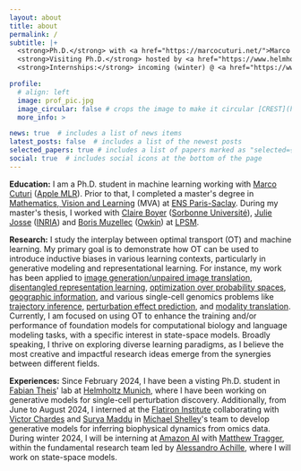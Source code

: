 ```yaml
---
layout: about
title: about
permalink: /
subtitle: |+
  <strong>Ph.D.</strong> with <a href="https://marcocuturi.net/">Marco Cuturi</a> @ <a href="https://crest.science/">CREST</a> - <a href="https://www.ensae.fr/">ENSAE</a>, <a href="https://www.ip-paris.fr/">Institut Polytechnique de Paris</a> <br>
  <strong>Visiting Ph.D.</strong> hosted by <a href="https://www.helmholtz-munich.de/en/icb/pi/fabian-theis">Fabian Theis</a> @ <a href="https://www.helmholtz-munich.de/en/icb/pi/fabian-theis">Helmholtz Munich</a>, <a href="https://www.tum.de/en/">Technical University of Munich</a> <br>
  <strong>Internships:</strong> incoming (winter) @ <a href="https://www.amazon.science/"> Amazon AI</a>, Fundamental Research Team– past @ <a href="https://www.simonsfoundation.org/flatiron/">Flatiron Institute</a>, <a href="https://www.simonsfoundation.org/">Simons Foundation</a>.

profile:
  # align: left
  image: prof_pic.jpg
  image_circular: false # crops the image to make it circular [CREST](https://crest.science/)-[ENSAE](https://www.ensae.fr/), [IP-Paris](https://www.ip-paris.fr/)
  more_info: >

news: true  # includes a list of news items
latest_posts: false  # includes a list of the newest posts
selected_papers: true # includes a list of papers marked as "selected={true}"
social: true  # includes social icons at the bottom of the page
---
```

**Education:** I am a Ph.D. student in machine learning working with [Marco Cuturi](https://marcocuturi.net/) ([Apple MLR](https://machinelearning.apple.com/)). Prior to that, I completed a master's degree in [Mathematics, Vision and Learning](https://www.master-mva.com/) (MVA) at [ENS Paris-Saclay](https://ens-paris-saclay.fr/). During my master's thesis, I worked with [Claire Boyer](https://perso.lpsm.paris/~cboyer/) ([Sorbonne Université](https://www.sorbonne-universite.fr/)), [Julie Josse](https://juliejosse.com/) ([INRIA](https://inria.fr/fr)) and [Boris Muzellec](https://borismuzellec.github.io/) ([Owkin](https://www.owkin.com/)) at [LPSM](https://www.lpsm.paris/). 

**Research:** I study the interplay between optimal transport (OT) and machine learning. My primary goal is to demonstrate how OT can be used to introduce inductive biases in various learning contexts, particularly in generative modeling and representational learning. For instance, my work has been applied to [image generation/unpaired image translation](https://arxiv.org/pdf/2311.15100.pdf), [disentangled representation learning](https://arxiv.org/abs/2407.07829), [optimization over probability spaces](https://arxiv.org/pdf/2406.08938), [geographic information](https://arxiv.org/pdf/2410.11709), and various single-cell genomics problems like [trajectory inference](https://arxiv.org/pdf/2310.09254.pdf), [perturbation effect prediction](https://proceedings.mlr.press/v202/uscidda23a/uscidda23a.pdf), and [modality translation](https://arxiv.org/pdf/2310.09254.pdf). Currently, I am focused on using OT to enhance the training and/or performance of foundation models for computational biology and language modeling tasks, with a specific interest in state-space models. Broadly speaking, I thrive on exploring diverse learning paradigms, as I believe the most creative and impactful research ideas emerge from the synergies between different fields.

 **Experiences:** Since February 2024, I have been a visting Ph.D. student in [Fabian Theis](https://www.helmholtz-munich.de/en/icb/pi/fabian-theis)' lab at [Helmholtz Munich](https://www.helmholtz-munich.de/en), where I have been working on generative models for single-cell perturbation discovery. Additionally, from June to August 2024, I interned at the [Flatiron Institute](https://www.simonsfoundation.org/flatiron/) collaborating with [Victor Chardes](https://www.simonsfoundation.org/people/victor-chardes/) and [Surya Maddu](https://www.simonsfoundation.org/people/suryanarayana-maddu/) in [Michael Shelley](https://math.nyu.edu/~shelley/)'s team to develop generative models for inferring biophysical dynamics from omics data. During winter 2024, I will be interning at [Amazon AI](https://www.amazon.science/) with [Matthew Tragger](https://scholar.google.com/citations?user=g3sXAWkAAAAJ&hl=en), within the fundamental research team led by [Alessandro Achille](https://alexachi.github.io/), where I will work on state-space models.

  <!-- <strong>Ph.D.</strong> with <a href="https://marcocuturi.net/">Marco Cuturi</a> @ <a href="https://crest.science/">CREST</a> - <a href="https://www.ensae.fr/">ENSAE</a>, <a href="https://www.ip-paris.fr/">Institut Polytechnique de Paris</a> <br>
  <strong>Visiting Ph.D.</strong> hosted by <a href="https://www.helmholtz-munich.de/en/icb/pi/fabian-theis">Fabian Theis</a> @ <a href="https://www.helmholtz-munich.de/en/icb/pi/fabian-theis">Helmholtz Munich</a>, <a href="https://www.tum.de/en/">Technical University of Munich</a> <br>
  <strong>Internships:</strong> incoming (winter) @ <a href="https://www.amazon.science/"> Amazon AI</a>, Fundamental Research Team– past @ <a href="https://www.simonsfoundation.org/flatiron/">Flatiron Institute</a>, <a href="https://www.simonsfoundation.org/">Simons Foundation</a>. -->
